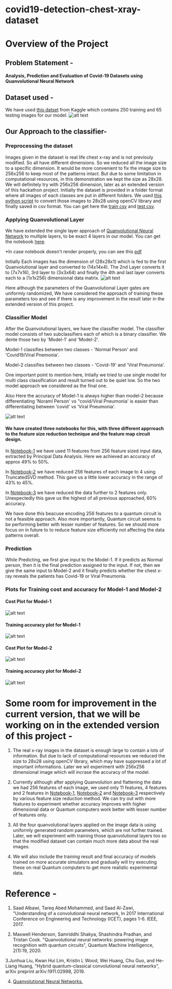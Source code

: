 # covid19-detection-chest-xray-dataset

# Overview of the Project

## Problem Statement - 
#### Analysis, Prediction and Evaluation of Covid-19 Datasets using Quanvolutional Neural Network

## Dataset used - 
We have used [this datset](https://www.kaggle.com/pranavraikokte/covid19-image-dataset) from Kaggle which contains 250 training and 65 testing images for our model. 
![alt text](https://github.com/QTechnocrats/covid19-detection-chest-xray-dataset/blob/main/images/xray_example.jpeg?raw=true)


## Our Approach to the classifier- 

### Preprocessing the dataset
Images given in the dataset is real life chest x-ray and is not previouly modified. So all have different dimensions. So we reduced all the image size to a specific dimension. It would be more convenient to fix the image size to 256x256 to keep most of the patterns intact. But due to some limitation in computational resources, in this demonstration we kept the size as 28x28. We will definitely try with 256x256 dimension, later as an extended version of this hackathon project. 
Initially the dataset is provided in a folder format where all images of each classes are put in different folders. We used [this python script](https://github.com/QTechnocrats/covid19-detection-chest-xray-dataset/blob/main/script_conv_to_csv.py) to convert those images to 28x28 using openCV library and finally saved in csv format. You can get here the [train csv](https://github.com/QTechnocrats/covid19-detection-chest-xray-dataset/blob/main/train.csv) and [test csv](https://github.com/QTechnocrats/covid19-detection-chest-xray-dataset/blob/main/test.csv). 


### Applying Quanvolutional Layer
We have extended the single layer approach of [Quanvolutional Neural Network](https://pennylane.ai/qml/demos/tutorial_quanvolution.html) to multiple layers, to be exact 4 layers in our model. You can get the notebook [here](https://github.com/QTechnocrats/covid19-detection-chest-xray-dataset/blob/main/quanvolution_on_xray_image.ipynb). 

*In case notebook doesn't render properly, you can see this [pdf](https://github.com/QTechnocrats/covid19-detection-chest-xray-dataset/blob/main/quanvolution_on_xray_image.pdf)

Initially Each images has the dimension of (28x28x1) which is fed to the first Quanvolutional layer and converted to (14x14x4). The 2nd Layer converts it to (7x7x16), 3rd layer to (3x3x64) and finally the 4th and last layer converts each to a (1x1x256) dimensional data matrix. 
![alt text](https://github.com/QTechnocrats/covid19-detection-chest-xray-dataset/blob/main/images/qnn.png?raw=true)


Here although the parameters of the Quanvolutional Layer gates are uniformly randomized, We have considered the approach of training these parameters too and see if there is any improvement in the result later in the extended version of this project. 

### Classifier Model
After the Quanvolutional layers, we have the classifier model. The classifier model consists of two subclassifiers each of which is a binary classifier. We dente those two by 'Model-1' and 'Model-2'. 

Model-1 classifies between two classes - 'Normal Person' and 'Covid19/Viral Pnemonia'. 

Model-2 classifies between two classes - 'Covid-19' and 'Viral Pneumonia'. 

One important point to mention here, Intially we tried to use single model for multi class classification and result turned out to be quiet low. So the two model approach we considered as the final one. 

Also Here the accuracy of Model-1 is always higher than model-2 because differentiating 'Noraml Person' vs "covid/Viral Pneumonia' is easier than differentiating between 'covid' vs 'Viral Pneumonia'. 

![alt text](https://github.com/QTechnocrats/covid19-detection-chest-xray-dataset/blob/main/images/models.png?raw=true)

#### We have created three notebooks for this, with three different apprroach to the feature size reduction technique and the feature map circuit design. 

In [Notebook-1](https://github.com/QTechnocrats/covid19-detection-chest-xray-dataset/blob/main/quantum_classifier_1.ipynb) we have used 11 features from 256 feature sized input data, extracted by Principal Data Analysis. Here we achieved an accuracy of approx 49% to 50%.

In [Notebook-2](https://github.com/QTechnocrats/covid19-detection-chest-xray-dataset/blob/main/quantum_classifier_2.ipynb) we have reduced 256 features of each image to 4 using TruncatedSVD method. This gave us a little lower accuracy in the range of 43% to 45%. 

In [Notebook-3](https://github.com/QTechnocrats/covid19-detection-chest-xray-dataset/blob/main/quantum_classifier_3.ipynb) we have reduced the data further to 2 features only. Unexpectedly this gave us the highest of all previous approached, 60% accuracy. 

We have done this beacuse encoding 256 features to a quantum circuit is not a feasible approach. Also more importantly, Quantum circuit seems to be performing better with lesser number of features. So we should more focus on in future to to reduce feature size efficiently not affecting the data patterns overall. 

### Prediction
While Predicting, we first give input to the Model-1. If it predicts as Normal person, then it is the final prediction assigned to the input. If not, then we give the same input to Model-2 and it finally predicts whether the chest x-ray reveals the patients has Covid-19 or Viral Pneumonia.

### Plots for Training cost and accuracy for Model-1 and Model-2

#### Cost Plot for Model-1
![alt text](https://github.com/QTechnocrats/covid19-detection-chest-xray-dataset/blob/main/images/cost_plot_model_1.png?raw=true)
#### Training accuracy plot for Model-1
![alt text](https://github.com/QTechnocrats/covid19-detection-chest-xray-dataset/blob/main/images/train_acc_plot_model_1.png?raw=true)
#### Cost Plot for Model-2
![alt text](https://github.com/QTechnocrats/covid19-detection-chest-xray-dataset/blob/main/images/cost_plot_model_2.png?raw=true)
#### Training accuracy plot for Model-2
![alt text](https://github.com/QTechnocrats/covid19-detection-chest-xray-dataset/blob/main/images/train_acc_plot_model_2.png?raw=true)


# Some room for improvement in the current version, that we will be working on in the extended version of this project - 

1. The real x-ray images in the dataset is enough large to contain a lots of information. But due to lack of computational resources we reduced the size to 28x28 using openCV library, which may have suppressed a lot of important informations. 
Later we wil experiment with 256x256 dimensional image which will incrase the accuracy of the model. 

2. Currently although after applying Quanvolution and flattening the data we had 256 features of each image, we used only 11 features, 4 features and 2 features in [Notebook-1](https://github.com/QTechnocrats/covid19-detection-chest-xray-dataset/blob/main/quantum_classifier_1.ipynb), [Notebook-2](https://github.com/QTechnocrats/covid19-detection-chest-xray-dataset/blob/main/quantum_classifier_2.ipynb) and [Notebook-3](https://github.com/QTechnocrats/covid19-detection-chest-xray-dataset/blob/main/quantum_classifier_3.ipynb) respectively by various feature size reduction method. We can try out with more features to experiment whether accuracy improves with higher dimensional data or Quantum computers work better with lesser number of features only. 

3. All the four quanvolutional layers applied on the image data is using uniformly generated random parameters, which are not further trained. 
Later, we will experiment with training those quanvolutional layers too so that the modified dataset can contain much more data about the real images.

4. We will also include the training result and final accuracy of models trained on more accurate simulators and gradually will try executing these on real Quantum computers to get more realistic experimental data. 


# Reference -
1. Saad Albawi, Tareq Abed Mohammed, and Saad Al-Zawi, "Understanding of a convolutional neural network, In 2017 International Conference on Engineering and Technology (ICET), pages 1-6. IEEE, 2017.

2. Maxwell Henderson, Samriddhi Shakya, Shashindra Pradhan, and Tristan Cook.
"Quanvolutional neural networks: powering image recognition with quantum circuits",
Quantum Machine Intelligence, 2(1):19, 2020.

3.Junhua Liu, Kwan Hui Lim, Kristin L Wood, Wei Huang, Chu Guo, and He-Liang Huang, "Hybrid quantum-classical convolutional neural networks",
arXiv preprint arXiv:1911.02998, 2019.

4. [Quanvolutional Neural Networks.](https://pennylane.ai/qml/demos/tutorial_quanvolution.html)
